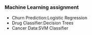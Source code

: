 ### Machine Learning assignment
<ul>

<li>Churn Prediction:Logistic Regression</li>
<li>Drug Classifier:Decision Trees </li>
<li>Cancer Data:SVM Classifier </li>

</ul>